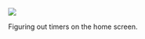 ![](https://db-feed.s3.us-east-1.amazonaws.com/next-s3-uploads/b24b9fc4-e18a-4d9e-bc57-3fb1fac3cd69/2023-08-17-220903_hyprshot.png)

Figuring out timers on the home screen.